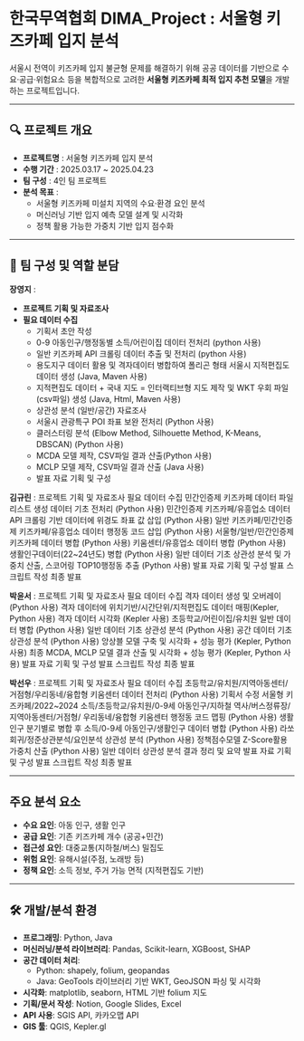 # 한국무역협회 DIMA_Project : 서울형 키즈카페 입지 분석 
서울시 전역이 키즈카페 입지 불균형 문제를 해결하기 위해
공공 데이터를 기반으로 수요·공급·위험요소 등을 복합적으로 고려한
**서울형 키즈카페 최적 입지 추천 모델**을 개발하는 프로젝트입니다.

-----

## 🔍 프로젝트 개요
- **프로젝트명** : 서울형 키즈카페 입지 분석
- **수행 기간** : 2025.03.17 ~ 2025.04.23
- **팀 구성** : 4인 팀 프로젝트
- **분석 목표** :
  - 서울형 키즈카페 미설치 지역의 수요·환경 요인 분석
  - 머신러닝 기반 입지 예측 모델 설계 및 시각화
  - 정책 활용 가능한 가중치 기반 입지 점수화

-----

## 👥 팀 구성 및 역할 분담

**장영지** : 
- **프로젝트 기획 및 자료조사**
- **필요 데이터 수집**
    - 기획서 초안 작성
    - 0-9 아동인구/행정동별 소득/어린이집 데이터 전처리 (python 사용)
    - 일반 키즈카페 API 크롤링 데이터 추출 및 전처리 (python 사용)
    - 용도지구 데이터 활용 및 격자데이터 병합하여 폴리곤 형태 서울시 지적편집도 데이터 생성 (Java, Maven 사용) 
    - 지적편집도 데이터 + 국내 지도 = 인터랙티브형 지도 제작 및 WKT 우회 파일(csv파일) 생성 (Java, Html, Maven 사용)
    - 상관성 분석 (일반/공간) 자료조사
    - 서울시 관광특구 POI 좌표 보완 전처리 (Python 사용)
    - 클러스터링 분석 (Elbow Method, Silhouette Method, K-Means, DBSCAN) (Python 사용)
    - MCDA 모델 제작, CSV파일 결과 산출(Python 사용)
    - MCLP 모델 제작, CSV파일 결과 산출 (Java 사용)
    - 발표 자료 기획 및 구성

**김규린** :
    프로젝트 기획 및 자료조사
    필요 데이터 수집
    민간인증제 키즈카페 데이터 파일 리스트 생성
    데이터 기초 전처리 (Python 사용)
    민간인증제 키즈카페/유흥업소 데이터 API 크롤링 기반 데이터에 위경도 좌표 값 삽입 
    (Python 사용)
    일반 키즈카페/민간인증제 키즈카페/유흥업소 데이터 행정동 코드 삽입 (Python 사용)
    서울형/일반/민간인증제 키즈카페 데이터 병합 (Python 사용)
    키움센터/유흥업소 데이터 병합 (Python 사용)
    생활인구데이터(22~24년도) 병합 (Python 사용)
    일반 데이터 기초 상관성 분석 및 가중치 산출, 스코어링 TOP10행정동 추출 (Python 사용)
    발표 자료 기획 및 구성
    발표 스크립트 작성
    최종 발표

**박윤서** :
    프로젝트 기획 및 자료조사
    필요 데이터 수집
    격자 데이터 생성 및 오버레이 (Python 사용)
    격자 데이터에 위치기반/시간단위/지적편집도 데이터 매핑(Kepler, Python 사용)
    격자 데이터 시각화 (Kepler 사용)
    초등학교/어린이집/유치원 일반 데이터 병합 (Python 사용)
    일반 데이터 기초 상관성 분석 (Python 사용)
    공간 데이터 기초 상관성 분석 (Python 사용)
    앙상블 모델 구축 및 시각화 + 성능 평가 (Kepler, Python 사용)
    최종 MCDA, MCLP 모델 결과 산출 및 시각화 + 성능 평가 (Kepler, Python 사용)
    발표 자료 기획 및 구성
    발표 스크립트 작성
    최종 발표

**박선우** :
    프로젝트 기획 및 자료조사
    필요 데이터 수집
    초등학교/유치원/지역아동센터/거점형/우리동네/융합형 키움센터 데이터 전처리 (Python 사용)
    기획서 수정
    서울형 키즈카페/2022~2024 소득/초등학교/유치원/0-9세 아동인구/지하철 역사/버스정류장/지역아동센터/거점형/
    우리동네/융합형 키움센터 행정동 코드 맵핑 (Python 사용)
    생활인구 분기별로 병합 후 소득/0-9세 아동인구/생활인구 데이터 병합 (Python 사용)
    라쏘 회귀/정준상관분석/요인분석 상관성 분석 (Python 사용)
    정책점수모델 Z-Score활용 가중치 산출 (Python 사용)
    일반 데이터 상관성 분석 결과 정리 및 요약
    발표 자료 기획 및 구성
    발표 스크립트 작성
    최종 발표

-----

## 주요 분석 요소
- **수요 요인**: 아동 인구, 생활 인구
- **공급 요인**: 기존 키즈카페 개수 (공공+민간)
- **접근성 요인**: 대중교통(지하철/버스) 밀집도
- **위험 요인**: 유해시설(주점, 노래방 등)
- **정책 요인**: 소득 정보, 주거 가능 면적 (지적편집도 기반)

-----

## 🛠️ 개발/분석 환경
- **프로그래밍**: Python, Java
- **머신러닝/분석 라이브러리**: Pandas, Scikit-learn, XGBoost, SHAP
- **공간 데이터 처리**:
  - Python: shapely, folium, geopandas
  - Java: GeoTools 라이브러리 기반 WKT, GeoJSON 파싱 및 시각화
- **시각화**: matplotlib, seaborn, HTML 기반 folium 지도
- **기획/문서 작성**: Notion, Google Slides, Excel
- **API 사용**: SGIS API, 카카오맵 API
- **GIS 툴**: QGIS, Kepler.gl


